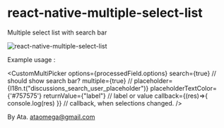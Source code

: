 # react-native-multiple-select-list
Multiple select list with search bar

![react-native-multiple-select-list](https://raw.githubusercontent.com/ataomega/react-native-multiple-select-list/master/screenshot.png)

Example usage :

<CustomMultiPicker
  options={processedField.options}
  search={true} // should show search bar?
  multiple={true} //
  placeholder={I18n.t("discussions_search_user_placeholder")}
  placeholderTextColor={'#757575'}
  returnValue={"label"} // label or value
  callback={(res)=>{ console.log(res) }} // callback, when selections changed.
/>

By Ata.
ataomega@gmail.com
